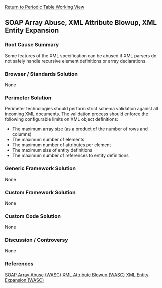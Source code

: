 [Return to Periodic Table Working
View](OWASP_Periodic_Table_of_Vulnerabilities#Periodic_Table_of_Vulnerabilities "wikilink")

## SOAP Array Abuse, XML Attribute Blowup, XML Entity Expansion

### Root Cause Summary

Some features of the XML specification can be abused if XML parsers do
not safely handle recursive element definitions or array declarations.

### Browser / Standards Solution

None

### Perimeter Solution

Perimeter technologies should perform strict schema validation against
all incoming XML documents. The validation process should enforce the
following configurable limits on XML object definitions:

  - The maximum array size (as a product of the number of rows and
    columns)
  - The maximum number of elements
  - The maximum number of attributes per element
  - The maximum size of entity definitions
  - The maximum number of references to entity definitions

### Generic Framework Solution

None

### Custom Framework Solution

None

### Custom Code Solution

None

### Discussion / Controversy

None

### References

[SOAP Array Abuse
(WASC)](http://projects.webappsec.org/w/page/13246962/SOAP%20Array%20Abuse)
[XML Attribute Blowup
(WASC)](http://projects.webappsec.org/w/page/13247001/XML%20Attribute%20Blowup)
[XML Entity Expansion
(WASC)](http://projects.webappsec.org/w/page/13247002/XML%20Entity%20Expansion)